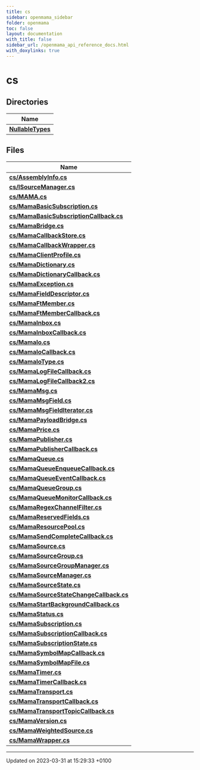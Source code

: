 ```yaml
---
title: cs
sidebar: openmama_sidebar
folder: openmama
toc: false
layout: documentation
with_title: false
sidebar_url: /openmama_api_reference_docs.html
with_doxylinks: true
---
```


# cs



## Directories

| Name           |
| -------------- |
| **[NullableTypes](dir_137fef64ad86b7592ef96954aa39c04e.html#dir-nullabletypes)**  |

## Files

| Name           |
| -------------- |
| **[cs/AssemblyInfo.cs](AssemblyInfo_8cs.html#file-assemblyinfo.cs)**  |
| **[cs/ISourceManager.cs](ISourceManager_8cs.html#file-isourcemanager.cs)**  |
| **[cs/MAMA.cs](MAMA_8cs.html#file-mama.cs)**  |
| **[cs/MamaBasicSubscription.cs](MamaBasicSubscription_8cs.html#file-mamabasicsubscription.cs)**  |
| **[cs/MamaBasicSubscriptionCallback.cs](MamaBasicSubscriptionCallback_8cs.html#file-mamabasicsubscriptioncallback.cs)**  |
| **[cs/MamaBridge.cs](MamaBridge_8cs.html#file-mamabridge.cs)**  |
| **[cs/MamaCallbackStore.cs](MamaCallbackStore_8cs.html#file-mamacallbackstore.cs)**  |
| **[cs/MamaCallbackWrapper.cs](MamaCallbackWrapper_8cs.html#file-mamacallbackwrapper.cs)**  |
| **[cs/MamaClientProfile.cs](MamaClientProfile_8cs.html#file-mamaclientprofile.cs)**  |
| **[cs/MamaDictionary.cs](MamaDictionary_8cs.html#file-mamadictionary.cs)**  |
| **[cs/MamaDictionaryCallback.cs](MamaDictionaryCallback_8cs.html#file-mamadictionarycallback.cs)**  |
| **[cs/MamaException.cs](MamaException_8cs.html#file-mamaexception.cs)**  |
| **[cs/MamaFieldDescriptor.cs](MamaFieldDescriptor_8cs.html#file-mamafielddescriptor.cs)**  |
| **[cs/MamaFtMember.cs](MamaFtMember_8cs.html#file-mamaftmember.cs)**  |
| **[cs/MamaFtMemberCallback.cs](MamaFtMemberCallback_8cs.html#file-mamaftmembercallback.cs)**  |
| **[cs/MamaInbox.cs](MamaInbox_8cs.html#file-mamainbox.cs)**  |
| **[cs/MamaInboxCallback.cs](MamaInboxCallback_8cs.html#file-mamainboxcallback.cs)**  |
| **[cs/MamaIo.cs](MamaIo_8cs.html#file-mamaio.cs)**  |
| **[cs/MamaIoCallback.cs](MamaIoCallback_8cs.html#file-mamaiocallback.cs)**  |
| **[cs/MamaIoType.cs](MamaIoType_8cs.html#file-mamaiotype.cs)**  |
| **[cs/MamaLogFileCallback.cs](MamaLogFileCallback_8cs.html#file-mamalogfilecallback.cs)**  |
| **[cs/MamaLogFileCallback2.cs](MamaLogFileCallback2_8cs.html#file-mamalogfilecallback2.cs)**  |
| **[cs/MamaMsg.cs](MamaMsg_8cs.html#file-mamamsg.cs)**  |
| **[cs/MamaMsgField.cs](MamaMsgField_8cs.html#file-mamamsgfield.cs)**  |
| **[cs/MamaMsgFieldIterator.cs](MamaMsgFieldIterator_8cs.html#file-mamamsgfielditerator.cs)**  |
| **[cs/MamaPayloadBridge.cs](MamaPayloadBridge_8cs.html#file-mamapayloadbridge.cs)**  |
| **[cs/MamaPrice.cs](MamaPrice_8cs.html#file-mamaprice.cs)**  |
| **[cs/MamaPublisher.cs](MamaPublisher_8cs.html#file-mamapublisher.cs)**  |
| **[cs/MamaPublisherCallback.cs](MamaPublisherCallback_8cs.html#file-mamapublishercallback.cs)**  |
| **[cs/MamaQueue.cs](MamaQueue_8cs.html#file-mamaqueue.cs)**  |
| **[cs/MamaQueueEnqueueCallback.cs](MamaQueueEnqueueCallback_8cs.html#file-mamaqueueenqueuecallback.cs)**  |
| **[cs/MamaQueueEventCallback.cs](MamaQueueEventCallback_8cs.html#file-mamaqueueeventcallback.cs)**  |
| **[cs/MamaQueueGroup.cs](MamaQueueGroup_8cs.html#file-mamaqueuegroup.cs)**  |
| **[cs/MamaQueueMonitorCallback.cs](MamaQueueMonitorCallback_8cs.html#file-mamaqueuemonitorcallback.cs)**  |
| **[cs/MamaRegexChannelFilter.cs](MamaRegexChannelFilter_8cs.html#file-mamaregexchannelfilter.cs)**  |
| **[cs/MamaReservedFields.cs](MamaReservedFields_8cs.html#file-mamareservedfields.cs)**  |
| **[cs/MamaResourcePool.cs](MamaResourcePool_8cs.html#file-mamaresourcepool.cs)**  |
| **[cs/MamaSendCompleteCallback.cs](MamaSendCompleteCallback_8cs.html#file-mamasendcompletecallback.cs)**  |
| **[cs/MamaSource.cs](MamaSource_8cs.html#file-mamasource.cs)**  |
| **[cs/MamaSourceGroup.cs](MamaSourceGroup_8cs.html#file-mamasourcegroup.cs)**  |
| **[cs/MamaSourceGroupManager.cs](MamaSourceGroupManager_8cs.html#file-mamasourcegroupmanager.cs)**  |
| **[cs/MamaSourceManager.cs](MamaSourceManager_8cs.html#file-mamasourcemanager.cs)**  |
| **[cs/MamaSourceState.cs](MamaSourceState_8cs.html#file-mamasourcestate.cs)**  |
| **[cs/MamaSourceStateChangeCallback.cs](MamaSourceStateChangeCallback_8cs.html#file-mamasourcestatechangecallback.cs)**  |
| **[cs/MamaStartBackgroundCallback.cs](MamaStartBackgroundCallback_8cs.html#file-mamastartbackgroundcallback.cs)**  |
| **[cs/MamaStatus.cs](MamaStatus_8cs.html#file-mamastatus.cs)**  |
| **[cs/MamaSubscription.cs](MamaSubscription_8cs.html#file-mamasubscription.cs)**  |
| **[cs/MamaSubscriptionCallback.cs](MamaSubscriptionCallback_8cs.html#file-mamasubscriptioncallback.cs)**  |
| **[cs/MamaSubscriptionState.cs](MamaSubscriptionState_8cs.html#file-mamasubscriptionstate.cs)**  |
| **[cs/MamaSymbolMapCallback.cs](MamaSymbolMapCallback_8cs.html#file-mamasymbolmapcallback.cs)**  |
| **[cs/MamaSymbolMapFile.cs](MamaSymbolMapFile_8cs.html#file-mamasymbolmapfile.cs)**  |
| **[cs/MamaTimer.cs](MamaTimer_8cs.html#file-mamatimer.cs)**  |
| **[cs/MamaTimerCallback.cs](MamaTimerCallback_8cs.html#file-mamatimercallback.cs)**  |
| **[cs/MamaTransport.cs](MamaTransport_8cs.html#file-mamatransport.cs)**  |
| **[cs/MamaTransportCallback.cs](MamaTransportCallback_8cs.html#file-mamatransportcallback.cs)**  |
| **[cs/MamaTransportTopicCallback.cs](MamaTransportTopicCallback_8cs.html#file-mamatransporttopiccallback.cs)**  |
| **[cs/MamaVersion.cs](MamaVersion_8cs.html#file-mamaversion.cs)**  |
| **[cs/MamaWeightedSource.cs](MamaWeightedSource_8cs.html#file-mamaweightedsource.cs)**  |
| **[cs/MamaWrapper.cs](MamaWrapper_8cs.html#file-mamawrapper.cs)**  |






-------------------------------

Updated on 2023-03-31 at 15:29:33 +0100
